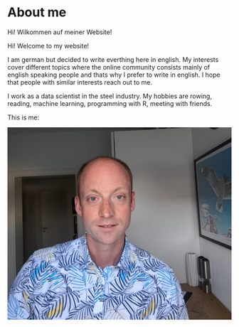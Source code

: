 # About me

Hi! Wilkommen auf meiner Website!

Hi! Welcome to my website!

I am german but decided to write everthing here in english. My interests cover different topics where the online community consists mainly of english speaking people and thats why I prefer to write in english. I hope that people with similar interests reach out to me.

I work as a data scientist in the steel industry. My hobbies are rowing, reading, machine learning, programming with R, meeting with friends.

This is me:

![Alt text](me_athome.jpg)

